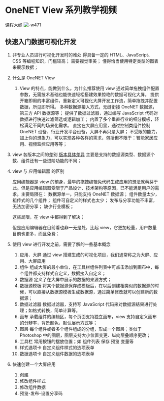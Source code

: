 # OneNET View 系列教学视频

课程大纲
![-w471](https://cos.linguochi.com/2020/05/20/15899355814775.jpg)

## 快速入门数据可视化开发

1. 非专业人员进行可视化开发时的难处
   得具备一定的 HTML、JavaScript、CSS 等编程知识，门槛较高；
   需要视觉审美；
   懂得恰当使用特定类型的图表来展示数据；

1. 什么是 OneNET View

   1. View 的特点，能做到什么，为什么推荐使用 view
      通过简单拖拽组件配置参数，无需技术基础也能快速轻松搭建效果惊艳的数据可视化大屏。
      提供开箱即用的丰富组件，重新定义可视化大屏开发工作流，简单拖拽并配置数据，所见即所得。
      多种数据源接入方式，无缝衔接 OneNET 数据源，第三方 API 数据源等；
      提供了数据过滤器，通过编写 JavaScript 代码对数据进行快速过滤筛选或逻辑加工；
      内置了多个垂直行业的细分模板，轻松满足不同的场景化需求。
      直接在大屏应用里，通过控制类组件控制 OneNET 设备、行业开发平台设备，大屏不再只是大屏；
      不受限的能力，加上你的想象力，可以实现各种各样的需求，包括但不限于：智能家居应用、视频监控应用等等；

1. view 各版本之间的差别
   [版本具体差异](https://open.iot.10086.cn/doc/view/book/Price.html)
   主要是支持的数据源类型、数据源个数、组件还有一些进阶功能的不同；
1. view 与 应用编辑器 的区别

   应用编辑器是 view 的前身，最早的拖拽编辑免代码生成应用的想法就萌芽于此。但是应用编辑器受限于产品设计、技术架构等原因，已不能满足用户的需求。主要局限在：
   数据源单一，只能支持 OneNET 数据源；
   组件数量太少，祖传式的几个组件；
   组件可自定义的样式也太少；
   发布与分享功能不丰富，无法加密分享；
   缺少行业模板；

   这些局限，在 view 中都得到了解决；

   但是应用编辑器在目前看也非一无是处，比起 view，它更加轻量，用户数量目前也更多，而且免费；

1. 使用 view 进行开发之前，需要了解的一些基本概念

   1. 应用、大屏
      通过 view 搭建生成的可视化项目，我们通常称之为大屏、应用、大屏应用
   2. 组件
      组成大屏的最小单位，在工具栏组件列表中可点击添加到画布中，每个组件都支持样式自定义，数据接入自定义；
   3. 数据源
      定义了在大屏中展示的数据的来源方式；
   4. 数据源模板
      将某个数据源保存成模板后，在以后创建相类似的数据源的时候，可以直接从数据源模板生成数据源，通过简单修改就可以创建新的数据源；
   5. 数据过滤器
      数据过滤器，支持写 JavaScript 代码来对数据源结果进行处理；如格式转换，简单计算等。
   6. 画布
      承载组件的编辑区，每个页面支持独立画布，view 支持自定义画布的分辨率，背景颜色，默认展示方式等；
   7. 图层
      每个组件或者多个组件组成的分组，形成一个图层；类似于 Photoshop 中的图层，图层支持大小位置变更、纵向层叠顺序更改；
   8. 工具栏
      常用按钮的摆放位置；如 组件列表 保存 预览 变量等
   9. 样式选项卡
      自定义组件样式的选项表单
   10. 数据选项卡
       自定义组件数据的选项表单

1. 快速创建一个大屏应用
   1. 创建
   2. 修改组件样式
   3. 修改组件数据
   4. 预览-发布-设置分享码
